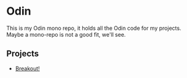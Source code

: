 # Odin
This is my Odin mono repo, it holds all the Odin code for my projects.
Maybe a mono-repo is not a good fit, we'll see.

## Projects

- [Breakout!](breakout/README.md)
